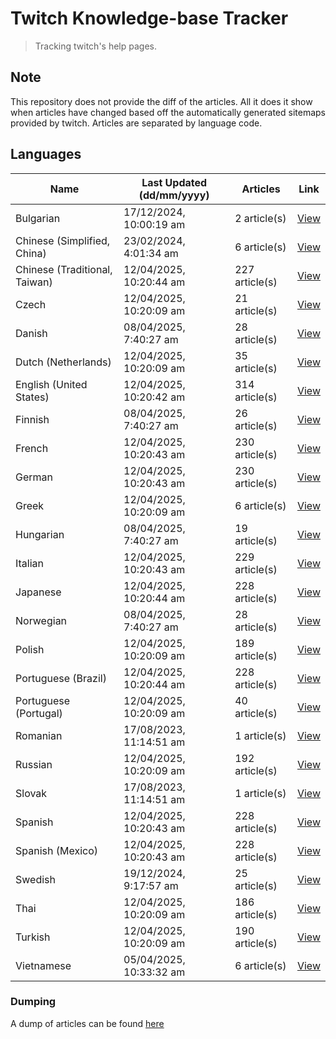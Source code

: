 # Twitch Knowledge-base Tracker
> Tracking twitch's help pages. 

## Note
This repository does not provide the diff of the articles. All it does it show when articles have changed based
off the automatically generated sitemaps provided by twitch. Articles are separated by language code.

## Languages

| Name                          | Last Updated (dd/mm/yyyy) | Articles       | Link                   |
|-------------------------------|---------------------------|----------------|------------------------|
| Bulgarian                     | 17/12/2024, 10:00:19 am   | 2 article(s)   | [View](docs/bg.md)     |
| Chinese (Simplified, China)   | 23/02/2024, 4:01:34 am    | 6 article(s)   | [View](docs/zh_CN.md)  |
| Chinese (Traditional, Taiwan) | 12/04/2025, 10:20:44 am   | 227 article(s) | [View](docs/zh_TW.md)  |
| Czech                         | 12/04/2025, 10:20:09 am   | 21 article(s)  | [View](docs/cs.md)     |
| Danish                        | 08/04/2025, 7:40:27 am    | 28 article(s)  | [View](docs/da.md)     |
| Dutch (Netherlands)           | 12/04/2025, 10:20:09 am   | 35 article(s)  | [View](docs/nl_NL.md)  |
| English (United States)       | 12/04/2025, 10:20:42 am   | 314 article(s) | [View](docs/en_US.md)  |
| Finnish                       | 08/04/2025, 7:40:27 am    | 26 article(s)  | [View](docs/fi.md)     |
| French                        | 12/04/2025, 10:20:43 am   | 230 article(s) | [View](docs/fr.md)     |
| German                        | 12/04/2025, 10:20:43 am   | 230 article(s) | [View](docs/de.md)     |
| Greek                         | 12/04/2025, 10:20:09 am   | 6 article(s)   | [View](docs/el.md)     |
| Hungarian                     | 08/04/2025, 7:40:27 am    | 19 article(s)  | [View](docs/hu.md)     |
| Italian                       | 12/04/2025, 10:20:43 am   | 229 article(s) | [View](docs/it.md)     |
| Japanese                      | 12/04/2025, 10:20:44 am   | 228 article(s) | [View](docs/ja.md)     |
| Norwegian                     | 08/04/2025, 7:40:27 am    | 28 article(s)  | [View](docs/no.md)     |
| Polish                        | 12/04/2025, 10:20:09 am   | 189 article(s) | [View](docs/pl.md)     |
| Portuguese (Brazil)           | 12/04/2025, 10:20:44 am   | 228 article(s) | [View](docs/pt_BR.md)  |
| Portuguese (Portugal)         | 12/04/2025, 10:20:09 am   | 40 article(s)  | [View](docs/pt_PT.md)  |
| Romanian                      | 17/08/2023, 11:14:51 am   | 1 article(s)   | [View](docs/ro.md)     |
| Russian                       | 12/04/2025, 10:20:09 am   | 192 article(s) | [View](docs/ru.md)     |
| Slovak                        | 17/08/2023, 11:14:51 am   | 1 article(s)   | [View](docs/sk.md)     |
| Spanish                       | 12/04/2025, 10:20:43 am   | 228 article(s) | [View](docs/es.md)     |
| Spanish (Mexico)              | 12/04/2025, 10:20:43 am   | 228 article(s) | [View](docs/es_MX.md)  |
| Swedish                       | 19/12/2024, 9:17:57 am    | 25 article(s)  | [View](docs/sv.md)     |
| Thai                          | 12/04/2025, 10:20:09 am   | 186 article(s) | [View](docs/th.md)     |
| Turkish                       | 12/04/2025, 10:20:09 am   | 190 article(s) | [View](docs/tr.md)     |
| Vietnamese                    | 05/04/2025, 10:33:32 am   | 6 article(s)   | [View](docs/vi.md)     |

### Dumping
A dump of articles can be found [here](docs/RAW.md)